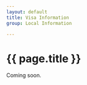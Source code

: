 ```yaml
---
layout: default
title: Visa Information
group: Local Information

---
```


# {{ page.title }}

Coming soon.
